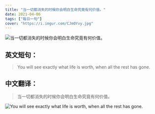 ```yaml
---
title: "当一切都消失的时候你会明白生命究竟有何价值。"
date: 2021-04-06
tags: ["每日一句"]
cover: "https://i.imgur.com/CJmOYvy.jpg"
---
```


![当一切都消失的时候你会明白生命究竟有何价值。](https://i.imgur.com/GkP2Pw2.jpg)

## 英文短句：
> You will see exactly what life is worth, when all the rest has gone. 

<!--more-->

## 中文翻译：
> 当一切都消失的时候你会明白生命究竟有何价值。

![You will see exactly what life is worth, when all the rest has gone. ](https://i.imgur.com/UG3x78L.jpg)

